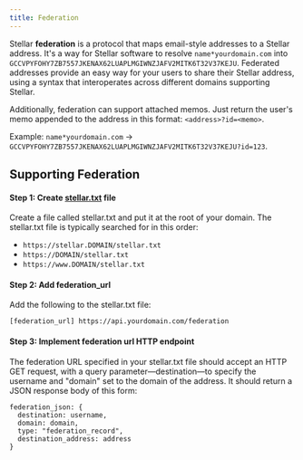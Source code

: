 ```yaml
---
title: Federation
---
```


Stellar **federation** is a protocol that maps email-style addresses to a Stellar address. It's a way for Stellar software
to resolve `name*yourdomain.com` into `GCCVPYFOHY7ZB7557JKENAX62LUAPLMGIWNZJAFV2MITK6T32V37KEJU`. Federated addresses provide
an easy way for your users to share their Stellar address, using a syntax that interoperates across different domains supporting Stellar.

Additionally, federation can support attached memos. Just return the user's memo appended to the address in this format:
`<address>?id=<memo>`. 

Example: `name*yourdomain.com` -> `GCCVPYFOHY7ZB7557JKENAX62LUAPLMGIWNZJAFV2MITK6T32V37KEJU?id=123`.

## Supporting Federation

#### Step 1: Create [stellar.txt](./stellar-txt.md) file

Create a file called stellar.txt and put it at the root of your domain. The stellar.txt file is typically searched for in this order:

- `https://stellar.DOMAIN/stellar.txt`
- `https://DOMAIN/stellar.txt`
- `https://www.DOMAIN/stellar.txt`

#### Step 2: Add federation_url

Add the following to the stellar.txt file:

`[federation_url] https://api.yourdomain.com/federation`

#### Step 3: Implement federation url HTTP endpoint

The federation URL specified in your stellar.txt file should accept an HTTP GET request, with a query parameter—destination—to specify the username and "domain" set to the domain of the address. It should return a JSON response body of this form:

```
federation_json: {
  destination: username,
  domain: domain,
  type: "federation_record",
  destination_address: address
}
```

